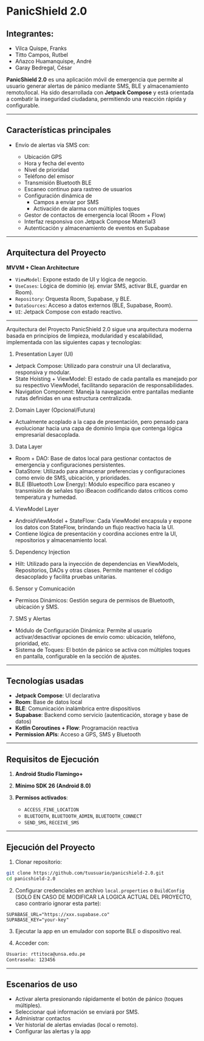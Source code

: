 # PanicShield 2.0

## Integrantes:
- Vilca Quispe, Franks
- Titto Campos, Rutbel
- Añazco Huamanquispe, André
- Garay Bedregal, César


**PanicShield 2.0** es una aplicación móvil de emergencia que permite al usuario generar alertas de pánico mediante SMS, BLE y almacenamiento remoto/local. Ha sido desarrollada con **Jetpack Compose** y está orientada a combatir la inseguridad ciudadana, permitiendo una reacción rápida y configurable.

---

## Características principales

* Envío de alertas vía SMS con:

  * Ubicación GPS
  * Hora y fecha del evento
  * Nivel de prioridad
  * Teléfono del emisor
  * Transmisión Bluetooth BLE
  * Escaneo continuo para rastreo de usuarios
  * Configuración dinámica de
    - Campos a enviar por SMS
    - Activación de alarma con múltiples toques
  * Gestor de contactos de emergencia local (Room + Flow)
  * Interfaz responsiva con Jetpack Compose Material3
  * Autenticación y almacenamiento de eventos en Supabase

---

## Arquitectura del Proyecto

**MVVM + Clean Architecture**

* `ViewModel`: Expone estado de UI y lógica de negocio.
* `UseCases`: Lógica de dominio (ej. enviar SMS, activar BLE, guardar en Room).
* `Repository`: Orquesta Room, Supabase, y BLE.
* `DataSources`: Acceso a datos externos (BLE, Supabase, Room).
* `UI`: Jetpack Compose con estado reactivo.

---

Arquitectura del Proyecto
PanicShield 2.0 sigue una arquitectura moderna basada en principios de limpieza, modularidad y escalabilidad, implementada con las siguientes capas y tecnologías:

1. Presentation Layer (UI)
- Jetpack Compose: Utilizado para construir una UI declarativa, responsiva y modular.
- State Hoisting + ViewModel: El estado de cada pantalla es manejado por su respectivo ViewModel, facilitando separación de responsabilidades.
- Navigation Component: Maneja la navegación entre pantallas mediante rutas definidas en una estructura centralizada.

2. Domain Layer (Opcional/Futura)
- Actualmente acoplado a la capa de presentación, pero pensado para evolucionar hacia una capa de dominio limpia que contenga lógica empresarial desacoplada.

3. Data Layer
- Room + DAO: Base de datos local para gestionar contactos de emergencia y configuraciones persistentes.
- DataStore: Utilizado para almacenar preferencias y configuraciones como envío de SMS, ubicación, y prioridades.
- BLE (Bluetooth Low Energy): Módulo específico para escaneo y transmisión de señales tipo iBeacon codificando datos críticos como temperatura y humedad.

4. ViewModel Layer
- AndroidViewModel + StateFlow: Cada ViewModel encapsula y expone los datos con StateFlow, brindando un flujo reactivo hacia la UI.
- Contiene lógica de presentación y coordina acciones entre la UI, repositorios y almacenamiento local.

5. Dependency Injection
- Hilt: Utilizado para la inyección de dependencias en ViewModels, Repositorios, DAOs y otras clases. Permite mantener el código desacoplado y facilita pruebas unitarias.

6. Sensor y Comunicación
- Permisos Dinámicos: Gestión segura de permisos de Bluetooth, ubicación y SMS.

7. SMS y Alertas
- Módulo de Configuración Dinámica: Permite al usuario activar/desactivar opciones de envío como: ubicación, teléfono, prioridad, etc.
- Sistema de Toques: El botón de pánico se activa con múltiples toques en pantalla, configurable en la sección de ajustes.


---

## Tecnologías usadas

* **Jetpack Compose**: UI declarativa
* **Room**: Base de datos local
* **BLE**: Comunicación inalámbrica entre dispositivos
* **Supabase**: Backend como servicio (autenticación, storage y base de datos)
* **Kotlin Coroutines + Flow**: Programación reactiva
* **Permission APIs**: Acceso a GPS, SMS y Bluetooth

---

## Requisitos de Ejecución

1. **Android Studio Flamingo+**

2. **Mínimo SDK 26 (Android 8.0)**

3. **Permisos activados**:

   * `ACCESS_FINE_LOCATION`
   * `BLUETOOTH`, `BLUETOOTH_ADMIN`, `BLUETOOTH_CONNECT`
   * `SEND_SMS`, `RECEIVE_SMS`

---

## Ejecución del Proyecto

1. Clonar repositorio:

```bash
git clone https://github.com/tuusuario/panicshield-2.0.git
cd panicshield-2.0
```

2. Configurar credenciales en archivo `local.properties` o `BuildConfig` (SOLO EN CASO DE MODIFICAR LA LOGICA ACTUAL DEL PROYECTO, caso contrario ignorar esta parte):

```properties
SUPABASE_URL="https://xxx.supabase.co"
SUPABASE_KEY="your-key"
```

3. Ejecutar la app en un emulador con soporte BLE o dispositivo real.

4. Acceder con:

```bash
Usuario: rttitoca@unsa.edu.pe
Contraseña: 123456
```

---

## Escenarios de uso

* Activar alerta presionando rápidamente el botón de pánico (toques múltiples).
* Seleccionar qué información se enviará por SMS.
* Administrar contactos
* Ver historial de alertas enviadas (local o remoto).
* Configurar las alertas y la app
